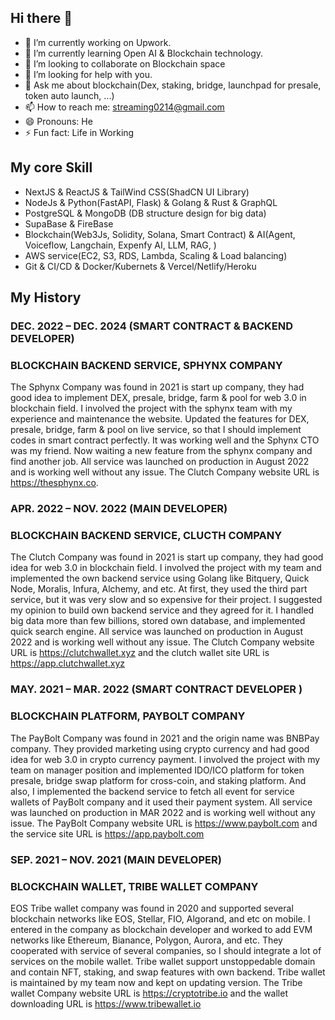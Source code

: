 ## Hi there 👋

- 🔭 I’m currently working on Upwork.
- 🌱 I’m currently learning Open AI & Blockchain technology.
- 👯 I’m looking to collaborate on Blockchain space
- 🤔 I’m looking for help with you.
- 💬 Ask me about blockchain(Dex, staking, bridge, launchpad for presale, token auto launch, ...)
- 📫 How to reach me: streaming0214@gmail.com
- 😄 Pronouns: He
- ⚡ Fun fact: Life in Working

## My core Skill
- NextJS & ReactJS & TailWind CSS(ShadCN UI Library)
- NodeJs & Python(FastAPI, Flask) & Golang & Rust & GraphQL
- PostgreSQL & MongoDB (DB structure design for big data)
- SupaBase & FireBase
- Blockchain(Web3Js, Solidity, Solana, Smart Contract) & AI(Agent, Voiceflow, Langchain, Expenfy AI, LLM, RAG, ) 
- AWS service(EC2, S3, RDS, Lambda, Scaling & Load balancing)
- Git & CI/CD & Docker/Kubernets & Vercel/Netlify/Heroku

## My History
### DEC. 2022 – DEC. 2024 (SMART CONTRACT & BACKEND DEVELOPER)
### BLOCKCHAIN BACKEND SERVICE, SPHYNX COMPANY
The Sphynx Company was found in 2021 is start up company, they had good idea to implement DEX, presale, bridge, farm & pool for web 3.0 in blockchain field. I involved the project with the sphynx team with my experience and maintenance the website. Updated the features for DEX, presale, bridge, farm & pool on live service, so that I should implement codes in smart contract perfectly. It was working well and the Sphynx CTO was my friend. Now waiting a new feature from the sphynx company and find another job. 
All service was launched on production in August 2022 and is working well without any issue.
The Clutch Company website URL is https://thesphynx.co. 


### APR. 2022 – NOV. 2022 (MAIN DEVELOPER)
### BLOCKCHAIN BACKEND SERVICE, CLUCTH COMPANY
The Clutch Company was found in 2021 is start up company, they had good idea for web 3.0 in blockchain field. I involved the project with my team and implemented the own backend service using Golang like Bitquery, Quick Node, Moralis, Infura, Alchemy, and etc. At first, they used the third part service, but it was very slow and so expensive for their project. I suggested my opinion to build own backend service and they agreed for it. I handled big data more than few billions, stored own database, and implemented quick search engine. 
All service was launched on production in August 2022 and is working well without any issue.
The Clutch Company website URL is https://clutchwallet.xyz and the clutch wallet site URL is https://app.clutchwallet.xyz

### MAY. 2021 – MAR. 2022 (SMART CONTRACT DEVELOPER )
### BLOCKCHAIN PLATFORM, PAYBOLT COMPANY
The PayBolt Company was found in 2021 and the origin name was BNBPay company. They provided marketing using crypto currency and had good idea for web 3.0 in crypto currency payment. I involved the project with my team on manager position and implemented IDO/ICO platform for token presale, bridge swap platform for cross-coin, and staking platform. And also, I implemented the backend service to fetch all event for service wallets of PayBolt company and it used their payment system.
All service was launched on production in MAR 2022 and is working well without any issue.
The PayBolt Company website URL is  https://www.paybolt.com and the service site URL is https://app.paybolt.com


### SEP. 2021 – NOV. 2021 (MAIN DEVELOPER)
### BLOCKCHAIN WALLET, TRIBE WALLET COMPANY
EOS Tribe wallet company was found in 2020 and supported several blockchain networks like EOS, Stellar, FIO, Algorand, and etc on mobile. I entered in the company as blockchain developer and worked to add EVM networks like Ethereum, Bianance, Polygon, Aurora, and etc. They cooperated with service of several companies, so I should integrate a lot of services on the mobile wallet. Tribe wallet support unstoppedable domain and contain NFT, staking, and swap features with own backend. 
Tribe wallet is maintained by my team now and kept on updating version.
The Tribe wallet Company website URL is  https://cryptotribe.io and the wallet downloading URL is https://www.tribewallet.io

